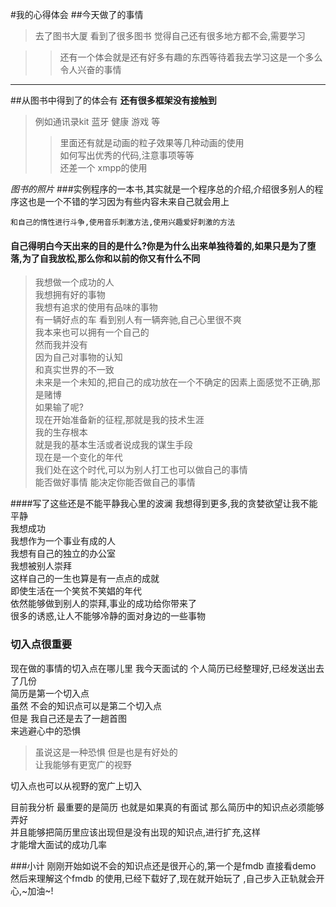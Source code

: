 #我的心得体会
##今天做了的事情
> 去了图书大厦
> 看到了很多图书 觉得自己还有很多地方都不会,需要学习

>>还有一个体会就是还有好多有趣的东西等待着我去学习这是一个多么令人兴奋的事情

***
##从图书中得到了的体会有
**还有很多框架没有接触到**
>例如通讯录kit 蓝牙 健康 游戏 等  
>>里面还有就是动画的粒子效果等几种动画的使用  
>>如何写出优秀的代码,注意事项等等  
>>还差一个 xmpp的使用 

[^1]: 角注 


_图书的照片_
###实例程序的一本书,其实就是一个程序总的介绍,介绍很多别人的程序这也是一个不错的学习因为有些内容未来自己就会用上

`和自己的惰性进行斗争,使用音乐刺激方法,使用兴趣爱好刺激的方法`

#### 自己得明白今天出来的目的是什么?你是为什么出来单独待着的,如果只是为了堕落,为了自我放松,那么你和以前的你又有什么不同

   

  > 我想做一个成功的人  
  >  我想拥有好的事物  
  >  我想有追求的使用有品味的事物  
  >  有一辆好点的车 看到别人有一辆奔驰,自己心里很不爽   
  >  我本来也可以拥有一个自己的  
  >  然而我并没有  
  >  因为自己对事物的认知  
  >  和真实世界的不一致  
  >  未来是一个未知的,把自己的成功放在一个不确定的因素上面感觉不正确,那是赌博  
  > 如果输了呢?  
  > 现在开始准备新的征程,那就是我的技术生涯  
  > 我的生存根本  
  > 就是我的基本生活或者说成我的谋生手段  
  > 现在是一个变化的年代  
  > 我们处在这个时代,可以为别人打工也可以做自己的事情  
  > 能否做好事情 能决定你能否做自己的事情  

####写了这些还是不能平静我心里的波澜
我想得到更多,我的贪婪欲望让我不能平静  
我想成功  
我想作为一个事业有成的人  
我想有自己的独立的办公室  
我想被别人崇拜  
这样自己的一生也算是有一点点的成就  
即使生活在一个笑贫不笑娼的年代  
依然能够做到别人的崇拜,事业的成功给你带来了  
很多的诱惑,让人不能够冷静的面对身边的一些事物

### 切入点很重要
现在做的事情的切入点在哪儿里
我今天面试的 个人简历已经整理好,已经发送出去了几份  
简历是第一个切入点  
虽然  不会的知识点可以是第二个切入点  
但是 我自己还是去了一趟首图  
来逃避心中的恐惧

>虽说这是一种恐惧  但是也是有好处的   
>让我能够有更宽广的视野  

切入点也可以从视野的宽广上切入

目前我分析  最重要的是简历 
也就是如果真的有面试 那么简历中的知识点必须能够弄好  
并且能够把简历里应该出现但是没有出现的知识点,进行扩充,这样   
才能增大面试的成功几率

   

   ###小计
   刚刚开始如说不会的知识点还是很开心的,第一个是fmdb   直接看demo 然后来理解这个fmdb 的使用,已经下载好了,现在就开始玩了 ,自己步入正轨就会开心,~加油~!
